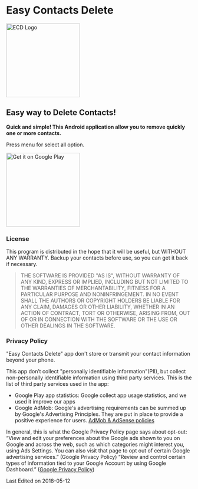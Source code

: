 # Easy Contacts Delete

<img src="./assets/img/ecd_logo.png" alt="ECD Logo" style="width: 200px;"/>
<!--![alt text](/assets/img/ecd_logo.png "ECD Logo")-->

## Easy way to Delete Contacts!


**Quick and simple! This Android application allow you to remove quickly one or more contacts.**

Press menu for select all option.

<a href='https://play.google.com/store/apps/details?id=com.previtali.ecd&pcampaignid=MKT-Other-global-all-co-prtnr-py-PartBadge-Mar2515-1'><img alt='Get it on Google Play' src='https://play.google.com/intl/en_us/badges/images/generic/en_badge_web_generic.png' style="width: 200px;"/></a>

### License

This program is distributed in the hope that it will be useful, but WITHOUT ANY WARRANTY.
Backup your contacts before use, so you can get it back if necessary.

> THE SOFTWARE IS PROVIDED "AS IS", WITHOUT WARRANTY OF ANY KIND, EXPRESS OR
> IMPLIED, INCLUDING BUT NOT LIMITED TO THE WARRANTIES OF MERCHANTABILITY,
> FITNESS FOR A PARTICULAR PURPOSE AND NONINFRINGEMENT. IN NO EVENT SHALL THE
> AUTHORS OR COPYRIGHT HOLDERS BE LIABLE FOR ANY CLAIM, DAMAGES OR OTHER
> LIABILITY, WHETHER IN AN ACTION OF CONTRACT, TORT OR OTHERWISE, ARISING FROM,
> OUT OF OR IN CONNECTION WITH THE SOFTWARE OR THE USE OR OTHER DEALINGS IN THE SOFTWARE.

### Privacy Policy

"Easy Contacts Delete" app don't store or transmit your contact information beyond your phone.

This app don’t collect "personally identifiable information"(PII), but collect non-personally identifiable information using third party services. This is the list of third party services used in the app:
- Google Play app statistics: Google collect app usage statistics, and we used it improve our apps
- Google AdMob: Google's advertising requirements can be summed up by Google's Advertising Principles. They are put in place to provide a positive experience for users. [AdMob & AdSense policies](https://support.google.com/admob/answer/6128543?hl=en)

In general, this is what the Google Privacy Policy page says about opt-out: “View and edit your preferences about the Google ads shown to you on Google and across the web, such as which categories might interest you, using Ads Settings. 
You can also visit that page to opt out of certain Google advertising services.” (Google Privacy Policy) “Review and control certain types of information tied to your Google Account by using Google Dashboard.” ([Google Privacy Policy](https://policies.google.com/privacy?hl=en))


Last Edited on 2018-05-12